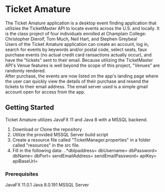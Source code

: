 # Ticket Amature

The Ticket Amature application is a desktop event finding application that utilizies the TicketMaster API to locate events across the U.S. and locally.
It is the class project of four individuals enrolled at Champlain College:
Christopher Dierolf,
Tom Much,
Neil Hart, and
Stephen Greybeal
<br>
Users of the Ticket Amature application can create an account, log in, search for events by keywords and/or postal code, select seats, faux purchase events (no actual credit card ransactions actually occur), and have the "tickets" sent to their email. Because utilizing the TicketMaster API's Venue features is well beyond the scope of this project, "Venues" are randomly rendered. <br>
After purchase, the events are now listed on the app's landing page where the user can quickly view the details of their purchase and resend the tickets to their email address. The email server used is a simple gmail account open for access from the app.

## Getting Started

Ticket Amature utilizes JavaFX 11 and Java 8 with a MSSQL backend.
<br>

1. Download or Clone the repository
2. Utilize the provided MSSQL Server build script
3. Create a resource file called "TicketManager.properties" in a folder called "resources" in the src file.
4. Fill in the following data:
   ..*dbIpaddress=
   dbUsername=
   dbPassword=
   dbName=
   dbPort=
   sendEmailAddress=
   sendEmailPassword=
   apiKey=
   apiBaseUrl=

### Prerequisites

JavaFX 11.0.1
Java 8.0.191
MSSQL Server

